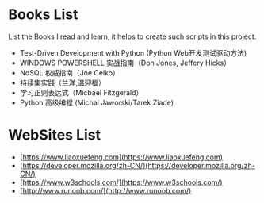 # Books List
List the Books I read and learn, it helps to create such scripts in this project. 
* Test-Driven Development with Python (Python Web开发测试驱动方法)
* WINDOWS POWERSHELL 实战指南（Don Jones, Jeffery Hicks）
* NoSQL 权威指南（Joe Celko）
* 持续集实践（兰洋,温迎福）
* 学习正则表达式（Micbael Fitzgerald）
* Python 高级编程 (Michal Jaworski/Tarek Ziade)

# WebSites List
* [https://www.liaoxuefeng.com](https://www.liaoxuefeng.com)
* [https://developer.mozilla.org/zh-CN/](https://developer.mozilla.org/zh-CN/)
* [https://www.w3schools.com/](https://www.w3schools.com/)
* [http://www.runoob.com/](http://www.runoob.com/)
